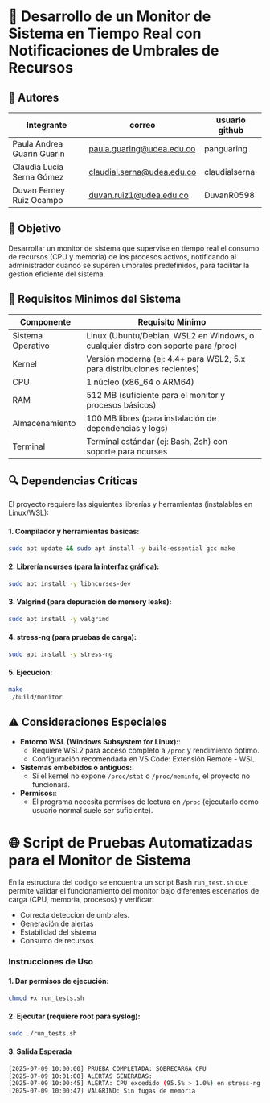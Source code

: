 # 💾 Desarrollo de un Monitor de Sistema en Tiempo Real con Notificaciones de Umbrales de Recursos

## 👥 Autores
|Integrante|correo|usuario github|
|---|---|---|
|Paula Andrea Guarin Guarin |paula.guaring@udea.edu.co |panguaring|
|Claudia Lucía Serna Gómez|claudial.serna@udea.edu.co|claudialserna|
|Duvan Ferney Ruiz Ocampo|duvan.ruiz1@udea.edu.co|DuvanR0598|

## 🎯 Objetivo
Desarrollar un monitor de sistema que supervise en tiempo real el consumo de recursos (CPU y memoria) de los procesos activos, notificando al administrador cuando se superen umbrales predefinidos, para facilitar la gestión eficiente del sistema.

## 📌 Requisitos Minimos del Sistema 
| Componente         | Requisito Mínimo                                                                 |
|--------------------|----------------------------------------------------------------------------------|
| Sistema Operativo  | Linux (Ubuntu/Debian, WSL2 en Windows, o cualquier distro con soporte para /proc) |
| Kernel             | Versión moderna (ej: 4.4+ para WSL2, 5.x para distribuciones recientes)           |
| CPU                | 1 núcleo (x86_64 o ARM64)                                                        |
| RAM                | 512 MB (suficiente para el monitor y procesos básicos)                           |
| Almacenamiento     | 100 MB libres (para instalación de dependencias y logs)                          |
| Terminal           | Terminal estándar (ej: Bash, Zsh) con soporte para ncurses                      |

## 🔍 Dependencias Críticas
El proyecto requiere las siguientes librerías y herramientas (instalables en Linux/WSL):

#### 1. Compilador y herramientas básicas:
```bash
sudo apt update && sudo apt install -y build-essential gcc make
```
#### 2. Librería ncurses (para la interfaz gráfica):
```bash
sudo apt install -y libncurses-dev
```
#### 3. Valgrind (para depuración de memory leaks):
```bash
sudo apt install -y valgrind
```
#### 4. stress-ng (para pruebas de carga):
```bash
sudo apt install -y stress-ng
```
#### 5. Ejecucion:
```bash
make
./build/monitor
```
## ⚠️ Consideraciones Especiales
- **Entorno WSL (Windows Subsystem for Linux):**:
  - Requiere WSL2 para acceso completo a `/proc` y rendimiento óptimo.
  - Configuración recomendada en VS Code: Extensión Remote - WSL.
- **Sistemas embebidos o antiguos:**:
  - Si el kernel no expone `/proc/stat` o `/proc/meminfo`, el proyecto no funcionará.
- **Permisos:**:
  - El programa necesita permisos de lectura en `/proc` (ejecutarlo como usuario normal suele ser suficiente).   

# 🌐 Script de Pruebas Automatizadas para el Monitor de Sistema
En la estructura del codigo se encuentra un script Bash `run_test.sh` que permite validar el funcionamiento del monitor bajo diferentes escenarios de carga (CPU, memoria, procesos) y verificar:
- Correcta deteccion de umbrales.
- Generación de alertas
- Estabilidad del sistema
- Consumo de recursos

### Instrucciones de Uso
#### 1. Dar permisos de ejecución:
```bash
chmod +x run_tests.sh
```
#### 2. Ejecutar (requiere root para syslog):
```bash
sudo ./run_tests.sh
```

#### 3. Salida Esperada
```bash
[2025-07-09 10:00:00] PRUEBA COMPLETADA: SOBRECARGA CPU
[2025-07-09 10:01:00] ALERTAS GENERADAS:
[2025-07-09 10:00:45] ALERTA: CPU excedido (95.5% > 1.0%) en stress-ng (PID: 12345)
[2025-07-09 10:00:47] VALGRIND: Sin fugas de memoria
```


